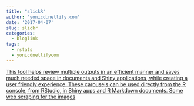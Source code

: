 ```yaml
---
title: "slickR"
author: 'yonicd.netlify.com'
date: '2017-04-07'
slug: slickr
categories:
  - bloglink
tags:
  - rstats
  - yonicdnetlifycom
---
```


[This tool helps review multiple outputs in an efficient manner and saves much needed space in documents and Shiny applications, while creating a user friendly experience. These carousels can be used directly from the R console, from RStudio, in Shiny apps and R Markdown documents. Some web scraping for the images<i class="fas fa-external-link-alt"></i>](https://yonicd.netlify.com/post/2017-04-07-slickr/)

